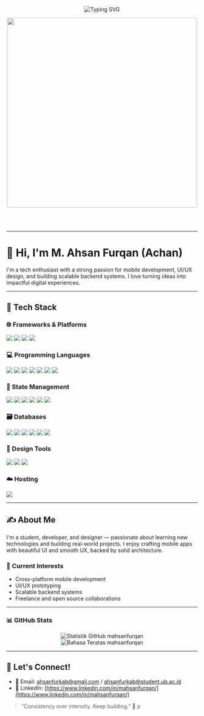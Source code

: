 <p align="center">
  <img src="https://readme-typing-svg.demolab.com?font=Fira+Code&size=24&duration=3000&pause=1000&color=00C4CC&center=true&vCenter=true&width=700&lines=Hi+I'm+Achan+%F0%9F%91%8B;Flutter+%7C+React+Native+%7C+.NET+Developer;Love+to+build+and+design+apps!" alt="Typing SVG" />
</p>

<p align="center">
  <img src="https://user-images.githubusercontent.com/74038190/225813708-98b745f2-7d22-48cf-9150-083f1b00d6c9.gif" width="500">
</p>

<br><br>


---

# 👋 Hi, I'm M. Ahsan Furqan (Achan)

I'm a tech enthusiast with a strong passion for mobile development, UI/UX design, and building scalable backend systems. I love turning ideas into impactful digital experiences.

---

## 🚀 Tech Stack

### 🌐 Frameworks & Platforms
<p>
  <img src="https://img.shields.io/badge/Flutter-02569B?style=for-the-badge&logo=flutter&logoColor=white" />
  <img src="https://img.shields.io/badge/React_Native-20232A?style=for-the-badge&logo=react&logoColor=61DAFB" />
  <img src="https://img.shields.io/badge/.NET-512BD4?style=for-the-badge&logo=dotnet&logoColor=white" />
  <img src="https://img.shields.io/badge/Laravel-FF2D20?style=for-the-badge&logo=laravel&logoColor=white" />
</p>


### 💻 Programming Languages
<p>
  <img src="https://img.shields.io/badge/Dart-0175C2?style=for-the-badge&logo=dart&logoColor=white" />
  <img src="https://img.shields.io/badge/JavaScript-F7DF1E?style=for-the-badge&logo=javascript&logoColor=black" />
  <img src="https://img.shields.io/badge/C%23-239120?style=for-the-badge&logo=c-sharp&logoColor=white" />
  <img src="https://img.shields.io/badge/Kotlin-7F52FF?style=for-the-badge&logo=kotlin&logoColor=white" />
  <img src="https://img.shields.io/badge/Java-007396?style=for-the-badge&logo=java&logoColor=white" />
  <img src="https://img.shields.io/badge/PHP-777BB4?style=for-the-badge&logo=php&logoColor=white" />
  <img src="https://img.shields.io/badge/Python-3776AB?style=for-the-badge&logo=python&logoColor=white" />
</p>

### 🧠 State Management
<p>
  <img src="https://img.shields.io/badge/Provider-0A1128?style=for-the-badge&logo=flutter&logoColor=white" />
  <img src="https://img.shields.io/badge/GetX-DD2828?style=for-the-badge&logo=flutter&logoColor=white" />
  <img src="https://img.shields.io/badge/BLoC-00599C?style=for-the-badge&logo=flutter&logoColor=white" />
  <img src="https://img.shields.io/badge/ViewModel-6D6D6D?style=for-the-badge" />
  <img src="https://img.shields.io/badge/MVI-0088CC?style=for-the-badge" />
  <img src="https://img.shields.io/badge/StateFlow-00C4B4?style=for-the-badge" />
</p>

### 🗃️ Databases
<p>
  <img src="https://img.shields.io/badge/MySQL-4479A1?style=for-the-badge&logo=mysql&logoColor=white" />
  <img src="https://img.shields.io/badge/MariaDB-003545?style=for-the-badge&logo=mariadb&logoColor=white" />
  <img src="https://img.shields.io/badge/Prisma-2D3748?style=for-the-badge&logo=prisma&logoColor=white" />
  <img src="https://img.shields.io/badge/Firebase-FFCA28?style=for-the-badge&logo=firebase&logoColor=black" />
  <img src="https://img.shields.io/badge/Supabase-3ECF8E?style=for-the-badge&logo=supabase&logoColor=white" />
  <img src="https://img.shields.io/badge/AWS-232F3E?style=for-the-badge&logo=amazon-aws&logoColor=white" />
</p>

### 🎨 Design Tools
<p>
  <img src="https://img.shields.io/badge/Figma-F24E1E?style=for-the-badge&logo=figma&logoColor=white" />
  <img src="https://img.shields.io/badge/Adobe-FF0000?style=for-the-badge&logo=adobecreativecloud&logoColor=white" />
  <img src="https://img.shields.io/badge/Canva-00C4CC?style=for-the-badge&logo=canva&logoColor=white" />
</p>

### ☁️ Hosting
<p>
  <img src="https://img.shields.io/badge/Vercel-000000?style=for-the-badge&logo=vercel&logoColor=white" />
</p>

---

## ✍️ About Me
I'm a student, developer, and designer — passionate about learning new technologies and building real-world projects. I enjoy crafting mobile apps with beautiful UI and smooth UX, backed by solid architecture.

### 📌 Current Interests
- Cross-platform mobile development
- UI/UX prototyping
- Scalable backend systems
- Freelance and open source collaborations

---

### 📊 GitHub Stats
<p align="center"> <img src="https://github-readme-stats.vercel.app/api?username=mahsanfurqan&show_icons=true&count_private=true&theme=tokyonight" alt="Statistik GitHub mahsanfurqan" /> <br/> <img src="https://github-readme-stats.vercel.app/api/top-langs/?username=mahsanfurqan&layout=compact&theme=tokyonight" alt="Bahasa Teratas mahsanfurqan" /> </p>

---

## 🌱 Let's Connect!
- 📧 Email: ahsanfurkab@gmail.com / ahsanfurkab@student.ub.ac.id  
- 🔗 LinkedIn: [https://www.linkedin.com/in/mahsanfurqan/](https://www.linkedin.com/in/mahsanfurqan/)

> “Consistency over intensity. Keep building.” 🚀
p
